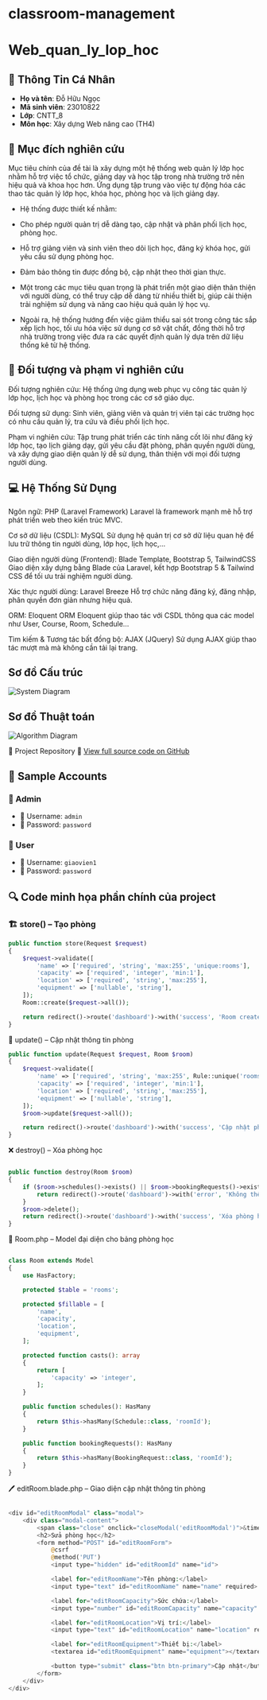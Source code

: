 # classroom-management

# Web_quan_ly_lop_hoc

## 👤 Thông Tin Cá Nhân
* **Họ và tên**: Đỗ Hữu Ngọc
* **Mã sinh viên**: 23010822 
* **Lớp**: CNTT_8  
* **Môn học**: Xây dựng Web nâng cao (TH4)

## 🎯 Mục đích nghiên cứu
Mục tiêu chính của đề tài là xây dựng một hệ thống web quản lý lớp học nhằm hỗ trợ việc tổ chức, giảng dạy và học tập trong nhà trường trở nên hiệu quả và khoa học hơn. Ứng dụng tập trung vào việc tự động hóa các thao tác quản lý lớp học, khóa học, phòng học và lịch giảng dạy.

* Hệ thống được thiết kế nhằm:

- Cho phép người quản trị dễ dàng tạo, cập nhật và phân phối lịch học, phòng học.

- Hỗ trợ giảng viên và sinh viên theo dõi lịch học, đăng ký khóa học, gửi yêu cầu sử dụng phòng học.

- Đảm bảo thông tin được đồng bộ, cập nhật theo thời gian thực.

- Một trong các mục tiêu quan trọng là phát triển một giao diện thân thiện với người dùng, có thể truy cập dễ dàng từ nhiều thiết bị, giúp cải thiện trải nghiệm sử dụng và nâng cao hiệu quả quản lý học vụ.

* Ngoài ra, hệ thống hướng đến việc giảm thiểu sai sót trong công tác sắp xếp lịch học, tối ưu hóa việc sử dụng cơ sở vật chất, đồng thời hỗ trợ nhà trường trong việc đưa ra các quyết định quản lý dựa trên dữ liệu thống kê từ hệ thống.

## 📌 Đối tượng và phạm vi nghiên cứu
Đối tượng nghiên cứu: Hệ thống ứng dụng web phục vụ công tác quản lý lớp học, lịch học và phòng học trong các cơ sở giáo dục.

Đối tượng sử dụng: Sinh viên, giảng viên và quản trị viên tại các trường học có nhu cầu quản lý, tra cứu và điều phối lịch học.

Phạm vi nghiên cứu: Tập trung phát triển các tính năng cốt lõi như đăng ký lớp học, tạo lịch giảng dạy, gửi yêu cầu đặt phòng, phân quyền người dùng, và xây dựng giao diện quản lý dễ sử dụng, thân thiện với mọi đối tượng người dùng.

## 💻 Hệ Thống Sử Dụng
Ngôn ngữ: PHP (Laravel Framework) Laravel là framework mạnh mẽ hỗ trợ phát triển web theo kiến trúc MVC.

Cơ sở dữ liệu (CSDL): MySQL Sử dụng hệ quản trị cơ sở dữ liệu quan hệ để lưu trữ thông tin người dùng, lớp học, lịch học,…

Giao diện người dùng (Frontend): Blade Template, Bootstrap 5, TailwindCSS Giao diện xây dựng bằng Blade của Laravel, kết hợp Bootstrap 5 & Tailwind CSS để tối ưu trải nghiệm người dùng.

Xác thực người dùng: Laravel Breeze Hỗ trợ chức năng đăng ký, đăng nhập, phân quyền đơn giản nhưng hiệu quả.

ORM: Eloquent ORM Eloquent giúp thao tác với CSDL thông qua các model như User, Course, Room, Schedule…

Tìm kiếm & Tương tác bất đồng bộ: AJAX (JQuery) Sử dụng AJAX giúp thao tác mượt mà mà không cần tải lại trang.

## Sơ đồ Cấu trúc
![System Diagram](img/diagram1.jpg)
## Sơ đồ Thuật toán
![Algorithm Diagram](img/activity.jpg)

📌 Project Repository
🔗 [View full source code on GitHub](https://github.com/dohuungoc1805/classroom-management)

## 🔐 Sample Accounts

### 👑 Admin

- 📧 Username: `admin`  
- 🔑 Password: `password`

### 👤 User

- 📧 Username: `giaovien1`  
- 🔑 Password: `password`


## 🔍 Code minh họa phần chính của project

### 🏗️ store() – Tạo phòng

```php
public function store(Request $request)
{
    $request->validate([
        'name' => ['required', 'string', 'max:255', 'unique:rooms'],
        'capacity' => ['required', 'integer', 'min:1'],
        'location' => ['required', 'string', 'max:255'],
        'equipment' => ['nullable', 'string'],
    ]);
    Room::create($request->all());

    return redirect()->route('dashboard')->with('success', 'Room created successfully!');
}
```


🔄 update() – Cập nhật thông tin phòng
```php
public function update(Request $request, Room $room)
{
    $request->validate([
        'name' => ['required', 'string', 'max:255', Rule::unique('rooms')->ignore($room->id)],
        'capacity' => ['required', 'integer', 'min:1'],
        'location' => ['required', 'string', 'max:255'],
        'equipment' => ['nullable', 'string'],
    ]);
    $room->update($request->all());

    return redirect()->route('dashboard')->with('success', 'Cập nhật phòng học thành công!');
}
```


❌ destroy() – Xóa phòng học
```php

public function destroy(Room $room)
{
    if ($room->schedules()->exists() || $room->bookingRequests()->exists()) {
        return redirect()->route('dashboard')->with('error', 'Không thể xóa phòng vì đang được sử dụng trong lịch hoặc yêu cầu đặt phòng!');
    }
    $room->delete();
    return redirect()->route('dashboard')->with('success', 'Xóa phòng học thành công!');
}
```

🧱 Room.php – Model đại diện cho bảng phòng học
```php

class Room extends Model
{
    use HasFactory;

    protected $table = 'rooms';

    protected $fillable = [
        'name',
        'capacity',
        'location',
        'equipment',
    ];

    protected function casts(): array
    {
        return [
            'capacity' => 'integer',
        ];
    }

    public function schedules(): HasMany
    {
        return $this->hasMany(Schedule::class, 'roomId');
    }

    public function bookingRequests(): HasMany
    {
        return $this->hasMany(BookingRequest::class, 'roomId');
    }
}
```


🖊️ editRoom.blade.php – Giao diện cập nhật thông tin phòng
```php

<div id="editRoomModal" class="modal">
    <div class="modal-content">
        <span class="close" onclick="closeModal('editRoomModal')">&times;</span>
        <h2>Sửa phòng học</h2>
        <form method="POST" id="editRoomForm">
            @csrf
            @method('PUT')
            <input type="hidden" id="editRoomId" name="id">

            <label for="editRoomName">Tên phòng:</label>
            <input type="text" id="editRoomName" name="name" required>

            <label for="editRoomCapacity">Sức chứa:</label>
            <input type="number" id="editRoomCapacity" name="capacity" min="1" required>

            <label for="editRoomLocation">Vị trí:</label>
            <input type="text" id="editRoomLocation" name="location" required>

            <label for="editRoomEquipment">Thiết bị:</label>
            <textarea id="editRoomEquipment" name="equipment"></textarea>

            <button type="submit" class="btn btn-primary">Cập nhật</button>
        </form>
    </div>
</div>
```

